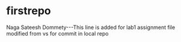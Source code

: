# firstrepo
Naga Sateesh Dommety---This line is added for lab1 assignment
file modified from vs for commit in local repo